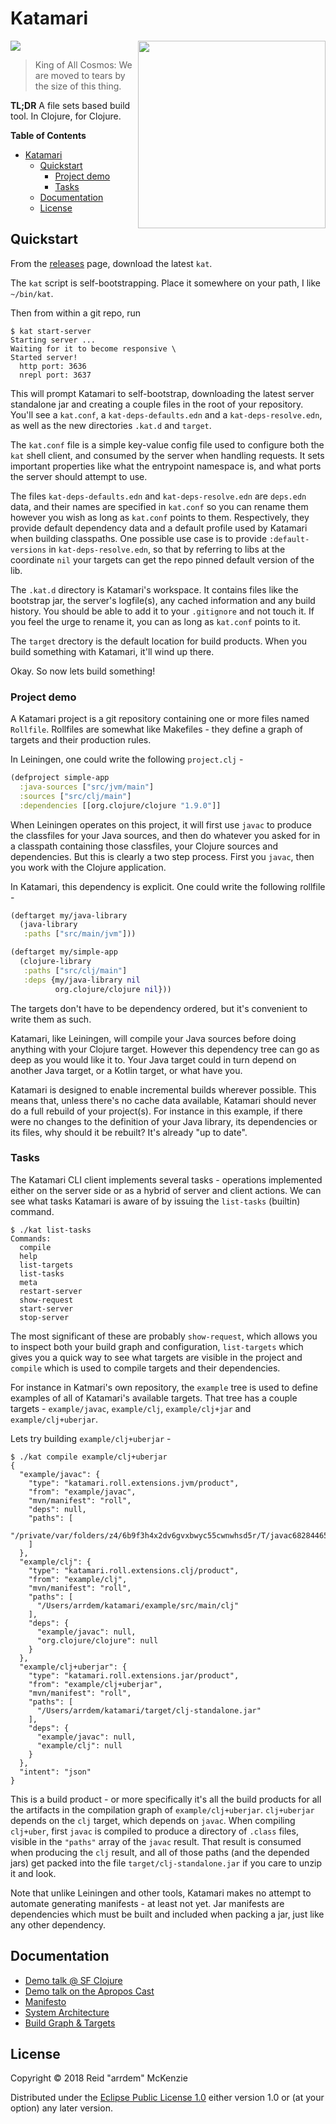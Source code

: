 # Katamari
<img align="right" src="/etc/katamari.jpg" width=300/>
<img aligh="left" src="https://img.shields.io/github/release/arrdem/katamari.svg" />

> King of All Cosmos: We are moved to tears by the size of this thing.

**TL;DR** A file sets based build tool. In Clojure, for Clojure.

<!-- markdown-toc start - Don't edit this section. Run M-x markdown-toc-refresh-toc -->
**Table of Contents**

- [Katamari](#katamari)
    - [Quickstart](#quickstart)
        - [Project demo](#project-demo)
        - [Tasks](#tasks)
    - [Documentation](#documentation)
    - [License](#license)

<!-- markdown-toc end -->

## Quickstart

From the [releases](https://github.com/arrdem/katamari/releases/latest) page, download the latest `kat`.

The `kat` script is self-bootstrapping.
Place it somewhere on your path, I like `~/bin/kat`.

Then from within a git repo, run

```
$ kat start-server
Starting server ...
Waiting for it to become responsive \
Started server!
  http port: 3636
  nrepl port: 3637
```

This will prompt Katamari to self-bootstrap, downloading the latest server standalone jar and creating a couple files in the root of your repository.
You'll see a `kat.conf`, a `kat-deps-defaults.edn` and a `kat-deps-resolve.edn`, as well as the new directories `.kat.d` and `target`.

The `kat.conf` file is a simple key-value config file used to configure both the `kat` shell client, and consumed by the server when handling requests.
It sets important properties like what the entrypoint namespace is, and what ports the server should attempt to use.

The files `kat-deps-defaults.edn` and `kat-deps-resolve.edn` are `deps.edn` data, and their names are specified in `kat.conf` so you can rename them however you wish as long as `kat.conf` points to them.
Respectively, they provide default dependency data and a default profile used by Katamari when building classpaths.
One possible use case is to provide `:default-versions` in `kat-deps-resolve.edn`, so that by referring to libs at the coordinate `nil` your targets can get the repo pinned default version of the lib.

The `.kat.d` directory is Katamari's workspace.
It contains files like the bootstrap jar, the server's logfile(s), any cached information and any build history.
You should be able to add it to your `.gitignore` and not touch it.
If you feel the urge to rename it, you can as long as `kat.conf` points to it.

The `target` drectory is the default location for build products.
When you build something with Katamari, it'll wind up there.

Okay.
So now lets build something!

### Project demo

A Katamari project is a git repository containing one or more files named `Rollfile`.
Rollfiles are somewhat like Makefiles - they define a graph of targets and their production rules.

In Leiningen, one could write the following `project.clj` -

```clj
(defproject simple-app
  :java-sources ["src/jvm/main"]
  :sources ["src/clj/main"]
  :dependencies [[org.clojure/clojure "1.9.0"]]
```

When Leiningen operates on this project, it will first use `javac` to produce the classfiles for your Java sources, and then do whatever you asked for in a classpath containing those classfiles, your Clojure sources and dependencies.
But this is clearly a two step process.
First you `javac`, then you work with the Clojure application.

In Katamari, this dependency is explicit.
One could write the following rollfile -

```clj
(deftarget my/java-library
  (java-library
   :paths ["src/main/jvm"]))

(deftarget my/simple-app
  (clojure-library
   :paths ["src/clj/main"]
   :deps {my/java-library nil
          org.clojure/clojure nil}))
```

The targets don't have to be dependency ordered, but it's convenient to write them as such.

Katamari, like Leiningen, will compile your Java sources before doing anything with your Clojure target.
However this dependency tree can go as deep as you would like it to.
Your Java target could in turn depend on another Java target, or a Kotlin target, or what have you.

Katamari is designed to enable incremental builds wherever possible.
This means that, unless there's no cache data available, Katamari should never do a full rebuild of your project(s).
For instance in this example, if there were no changes to the definition of your Java library, its dependencies or its files, why should it be rebuilt?
It's already "up to date".

### Tasks

The Katamari CLI client implements several tasks - operations implemented either on the server side or as a hybrid of server and client actions.
We can see what tasks Katamari is aware of by issuing the `list-tasks` (builtin) command.

```
$ ./kat list-tasks
Commands:
  compile
  help
  list-targets
  list-tasks
  meta
  restart-server
  show-request
  start-server
  stop-server
```

The most significant of these are probably `show-request`, which allows you to inspect both your build graph and configuration, `list-targets` which gives you a quick way to see what targets are visible in the project and `compile` which is used to compile targets and their dependencies.

For instance in Katmari's own repository, the `example` tree is used to define examples of all of Katamari's available targets.
That tree has a couple targets - `example/javac`, `example/clj`, `example/clj+jar` and `example/clj+uberjar`.

Lets try building `example/clj+uberjar` - 

```
$ ./kat compile example/clj+uberjar
{
  "example/javac": {
    "type": "katamari.roll.extensions.jvm/product",
    "from": "example/javac",
    "mvn/manifest": "roll",
    "deps": null,
    "paths": [
      "/private/var/folders/z4/6b9f3h4x2dv6gvxbwyc55cwnwhsd5r/T/javac6828446538002526748"
    ]
  },
  "example/clj": {
    "type": "katamari.roll.extensions.clj/product",
    "from": "example/clj",
    "mvn/manifest": "roll",
    "paths": [
      "/Users/arrdem/katamari/example/src/main/clj"
    ],
    "deps": {
      "example/javac": null,
      "org.clojure/clojure": null
    }
  },
  "example/clj+uberjar": {
    "type": "katamari.roll.extensions.jar/product",
    "from": "example/clj+uberjar",
    "mvn/manifest": "roll",
    "paths": [
      "/Users/arrdem/katamari/target/clj-standalone.jar"
    ],
    "deps": {
      "example/javac": null,
      "example/clj": null
    }
  },
  "intent": "json"
}
```

This is a build product - or more specifically it's all the build products for all the artifacts in the compilation graph of `example/clj+uberjar`.
`clj+uberjar` depends on the `clj` target, which depends on `javac`.
When compiling `clj+uber`, first `javac` is compiled to produce a directory of `.class` files, visible in the `"paths"` array of the `javac` result.
That result is consumed when producing the `clj` result, and all of those paths (and the depended jars) get packed into the file `target/clj-standalone.jar` if you care to unzip it and look.

Note that unlike Leiningen and other tools, Katamari makes no attempt to automate generating manifests - at least not yet.
Jar manifests are dependencies which must be built and included when packing a jar, just like any other dependency.

## Documentation

- [Demo talk @ SF Clojure](https://www.youtube.com/watch?v=ze7OI9iVCiI)
- [Demo talk on the Apropos Cast](https://youtu.be/e-49mgpYBe8?t=2136)
- [Manifesto](/docs/manifesto.md)
- [System Architecture](/docs/system-architecture.md)
- [Build Graph & Targets](/docs/build-graph.md)

## License

Copyright © 2018 Reid "arrdem" McKenzie

Distributed under the [Eclipse Public License 1.0](https://www.eclipse.org/legal/epl-v10.html) either version 1.0 or (at your option) any later version.
